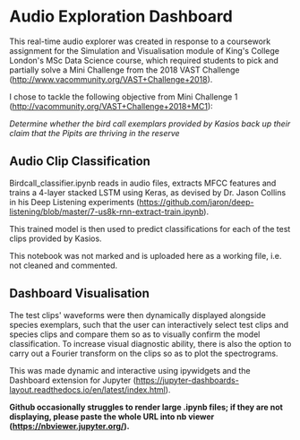 # Audio Exploration Dashboard

This real-time audio explorer was created in response to a coursework assignment for the Simulation and Visualisation module of King's College London's MSc Data Science course, which required students to pick and partially solve a Mini Challenge from the 2018 VAST Challenge (http://www.vacommunity.org/VAST+Challenge+2018).

I chose to tackle the following objective from Mini Challenge 1 (http://vacommunity.org/VAST+Challenge+2018+MC1):

*Determine whether the bird call exemplars provided by Kasios back up their claim that the Pipits are thriving in the reserve*

## Audio Clip Classification 

Birdcall_classifier.ipynb reads in audio files, extracts MFCC features and trains a 4-layer stacked LSTM using Keras, as devised by Dr. Jason Collins in his Deep Listening experiments (https://github.com/jaron/deep-listening/blob/master/7-us8k-rnn-extract-train.ipynb).

This trained model is then used to predict classifications for each of the test clips provided by Kasios.

This notebook was not marked and is uploaded here as a working file, i.e. not cleaned and commented.

## Dashboard Visualisation

The test clips' waveforms were then dynamically displayed alongside species exemplars, such that the user can interactively select test clips and species clips and compare them so as to visually confirm the model classification. To increase visual diagnostic ability, there is also the option to carry out a Fourier transform on the clips so as to plot the spectrograms.

This was made dynamic and interactive using ipywidgets and the Dashboard extension for Jupyter (https://jupyter-dashboards-layout.readthedocs.io/en/latest/index.html).


**Github occasionally struggles to render large .ipynb files; if they are not displaying, please paste the whole URL into nb viewer (https://nbviewer.jupyter.org/).**
